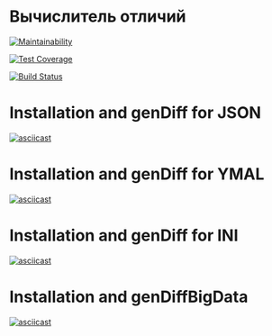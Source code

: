 # Вычислитель отличий
[![Maintainability](https://api.codeclimate.com/v1/badges/a99a88d28ad37a79dbf6/maintainability)](https://codeclimate.com/github/codeclimate/codeclimate/maintainability)

[![Test Coverage](https://api.codeclimate.com/v1/badges/a99a88d28ad37a79dbf6/test_coverage)](https://codeclimate.com/github/codeclimate/codeclimate/test_coverage)

[![Build Status](https://travis-ci.com/durilka/frontend-project-lvl2.svg?branch=master)](https://travis-ci.com/durilka/frontend-project-lvl2)


# Installation and genDiff for JSON
[![asciicast](https://asciinema.org/a/lCI4LBTLxMWSKBmMgOwydtrOp.svg)](https://asciinema.org/a/lCI4LBTLxMWSKBmMgOwydtrOp)


# Installation and genDiff for YMAL
[![asciicast](https://asciinema.org/a/hDZTFfJZnZPyg0cyMX2MYODKD.svg)](https://asciinema.org/a/hDZTFfJZnZPyg0cyMX2MYODKD)

# Installation and genDiff for INI
[![asciicast](https://asciinema.org/a/bF2J2MI3hx3IeZE9u9FZ1xtWK.svg)](https://asciinema.org/a/bF2J2MI3hx3IeZE9u9FZ1xtWK)

# Installation and genDiffBigData
[![asciicast](https://asciinema.org/a/VZo77xF4EMPBKSI4oUOZlGUv5.svg)](https://asciinema.org/a/VZo77xF4EMPBKSI4oUOZlGUv5)
